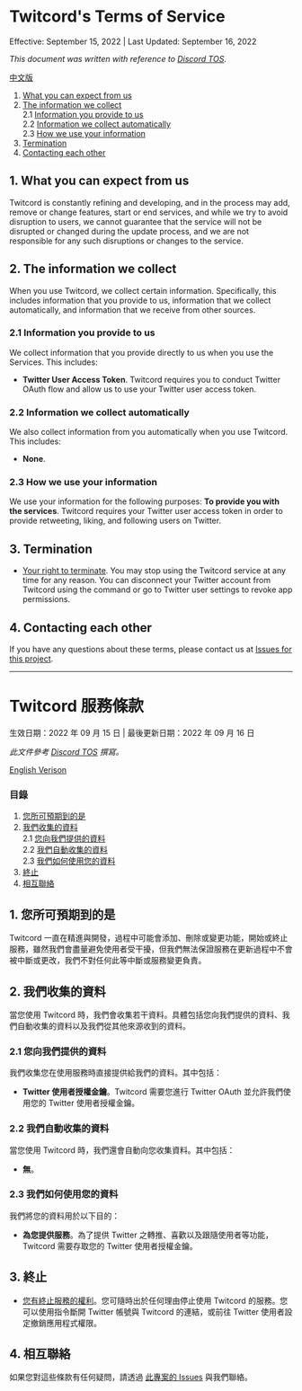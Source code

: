 # Twitcord's Terms of Service
Effective: September 15, 2022 | Last Updated: September 16, 2022

_This document was written with reference to [Discord TOS](https://discord.com/terms)._

[中文版](#twitcord-服務條款)

1. [What you can expect from us](#1-what-you-can-expect-from-us)
2. [The information we collect](#2-the-information-we-collect)  
2.1 [Information you provide to us](#21-information-you-provide-to-us)  
2.2 [Information we collect automatically](#22-information-we-collect-automatically)  
2.3 [How we use your information](#23-how-we-use-your-information)  
3. [Termination](#3-termination)
4. [Contacting each other](#4-contacting-each-other)

## 1. What you can expect from us
Twitcord is constantly refining and developing, and in the process may add, remove or change features, start or end services, and while we try to avoid disruption to users, we cannot guarantee that the service will not be disrupted or changed during the update process, and we are not responsible for any such disruptions or changes to the service.

## 2. The information we collect
When you use Twitcord, we collect certain information. Specifically, this includes information that you provide to us, information that we collect automatically, and information that we receive from other sources.
### 2.1 Information you provide to us
We collect information that you provide directly to us when you use the Services. This includes:
* **Twitter User Access Token**. Twitcord requires you to conduct Twitter OAuth flow and allow us to use your Twitter user access token.
### 2.2 Information we collect automatically
We also collect information from you automatically when you use Twitcord. This includes:
* **None**.
### 2.3 How we use your information
We use your information for the following purposes:
**To provide you with the services**. Twitcord requires your Twitter user access token in order to provide retweeting, liking, and following users on Twitter.

## 3. Termination
* <ins>Your right to terminate</ins>. You may stop using the Twitcord service at any time for any reason. You can disconnect your Twitter account from Twitcord using the command or go to Twitter user settings to revoke app permissions.

## 4. Contacting each other
If you have any questions about these terms, please contact us at [Issues for this project](https://github.com/NightFeather0615/Twitcord/issues).

---

# Twitcord 服務條款
生效日期：2022 年 09 月 15 日 | 最後更新日期：2022 年 09 月 16 日

_此文件參考 [Discord TOS](https://discord.com/terms) 撰寫。_

[English Verison](#twitcords-terms-of-service)

### 目錄
1. [您所可預期到的是](#1-您所可預期到的是)
2. [我們收集的資料](#2-我們收集的資料)  
2.1 [您向我們提供的資料](#21-您向我們提供的資料)  
2.2 [我們自動收集的資料](#22-我們自動收集的資料)  
2.3 [我們如何使用您的資料](#23-我們如何使用您的資料)  
3. [終止](#3-終止)
4. [相互聯絡](#4-相互聯絡)

## 1. 您所可預期到的是
Twitcord 一直在精進與開發，過程中可能會添加、刪除或變更功能，開始或終止服務，雖然我們會盡量避免使用者受干擾，但我們無法保證服務在更新過程中不會被中斷或更改，我們不對任何此等中斷或服務變更負責。

## 2. 我們收集的資料
當您使用 Twitcord 時，我們會收集若干資料。具體包括您向我們提供的資料、我們自動收集的資料以及我們從其他來源收到的資料。
### 2.1 您向我們提供的資料
我們收集您在使用服務時直接提供給我們的資料。其中包括：
* **Twitter 使用者授權金鑰**。Twitcord 需要您進行 Twitter OAuth 並允許我們使用您的 Twitter 使用者授權金鑰。
### 2.2 我們自動收集的資料
當您使用 Twitcord 時，我們還會自動向您收集資料。其中包括：
* **無**。
### 2.3 我們如何使用您的資料
我們將您的資料用於以下目的：
* **為您提供服務**。為了提供 Twitter 之轉推、喜歡以及跟隨使用者等功能，Twitcord 需要存取您的 Twitter 使用者授權金鑰。

## 3. 終止
* <ins>您有終止服務的權利</ins>。您可隨時出於任何理由停止使用 Twitcord 的服務。您可以使用指令斷開 Twitter 帳號與 Twitcord 的連結，或前往 Twitter 使用者設定撤銷應用程式權限。

## 4. 相互聯絡
如果您對這些條款有任何疑問，請透過 [此專案的 Issues](https://github.com/NightFeather0615/Twitcord/issues) 與我們聯絡。
